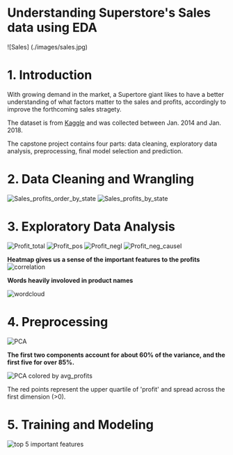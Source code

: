 
Understanding Superstore's Sales data using EDA
======================================================
  
![Sales] (./images/sales.jpg)


# 1. Introduction

With growing demand in the market, a Supertore giant likes to have a better understanding of what factors matter to the sales and profits, accordingly to improve the forthcoming sales stragety.

The dataset is from [Kaggle](https://www.kaggle.com/datasets/vivek468/superstore-dataset-final) and was collected between Jan. 2014 and Jan. 2018.



The capstone project contains four parts: data cleaning, exploratory data analysis, preprocessing, final model selection and prediction.

# 2. Data Cleaning and Wrangling

  
![Sales_profits_order_by_state](./images/total_profits.png)
![Sales_profits_by_state](./images/barh_sales.png)

# 3. Exploratory Data Analysis


  
![Profit_total](./images/profit_total.png)
![Profit_pos](./images/profit_pos.png)
![Profit_negl](./images/profit_neg.png)
![Profit_neg_causel](./images/profit_2states.png)

**Heatmap gives us a sense of the important features to the profits**
![correlation](./images/heatmap.png)  



**Words heavily involoved in product names**
  

![wordcloud](./images/text.png)  
 



# 4. Preprocessing 
  


![PCA](./images/pca1.png)

**The first two components account for about 60% of the variance, and the first five for over 85%.**   
  
![PCA colored by avg_profits](./images/pca2.png)

The red points represent the upper quartile of 'profit' and spread across the first dimension (>0).

# 5. Training and Modeling



![top 5 important features](./images/important_features.png)


